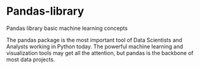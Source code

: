 # Pandas-library
Pandas library basic machine learning concepts

The pandas package is the most important tool of Data Scientists and Analysts working in Python today. The powerful machine learning and visualization tools may get all the attention, but pandas is the backbone of most data projects.
